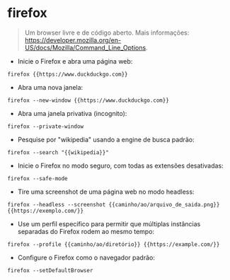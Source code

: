 # firefox

> Um browser livre e de código aberto.
> Mais informações: <https://developer.mozilla.org/en-US/docs/Mozilla/Command_Line_Options>.

- Inicie o Firefox e abra uma página web:

`firefox {{https://www.duckduckgo.com}}`

- Abra uma nova janela:

`firefox --new-window {{https://www.duckduckgo.com}}`

- Abra uma janela privativa (incognito):

`firefox --private-window`

- Pesquise por "wikipedia" usando a engine de busca padrão:

`firefox --search "{{wikipedia}}"`

- Inicie o Firefox no modo seguro, com todas as extensões desativadas:

`firefox --safe-mode`

- Tire uma screenshot de uma página web no modo headless:

`firefox --headless --screenshot {{caminho/ao/arquivo_de_saida.png}} {{https://exemplo.com/}}`

- Use um perfil específico para permitir que múltiplas instâncias separadas do Firefox rodem ao mesmo tempo:

`firefox --profile {{caminho/ao/diretório}} {{https://example.com/}}`

- Configure o Firefox como o navegador padrão:

`firefox --setDefaultBrowser`
